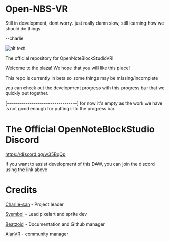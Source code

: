 # Open-NBS-VR

Still in development, dont worry. just really damn slow, still learning how we should do things


--charlie


![alt text](https://github.com/opennbs-vr/Open-NBS-VR/blob/main/eriotgrit-1.png_1.gif)

The official repository for OpenNoteBlockStudioVR!

Welcome to the plaza! We hope that you will like this place!

This repo is currently in beta so some things may be missing/incomplete

you can check out the development progress with this progress bar that we quickly put together.

[----------------------------------] for now it's empty as the work we have is not good enough for putting into the progress bar.


# The Official OpenNoteBlockStudio Discord

https://discord.gg/w35BqQp

If you want to assist development of this DAW, you can join the discord using the link above

# Credits

[Charlie-san​](https://github.com/charlie-sans) - Project leader

[Syembol](https://github.com/Syembol​) - Lead pixelart and sprite dev

[​Beatzoid](https://github.com/beatzoid) - Documentation and Github manager

[​AlanVR](https://github.com/Alanek2012) - community manager
